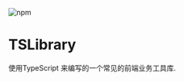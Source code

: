 ![npm](https://img.shields.io/npm/v/npm1?style=plastic)
# TSLibrary

使用TypeScript 来编写的一个常见的前端业务工具库.
